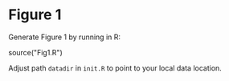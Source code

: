 # Figure 1

Generate Figure 1 by running in R:

source("Fig1.R")

Adjust path `datadir` in `init.R` to point to your local data location. 



